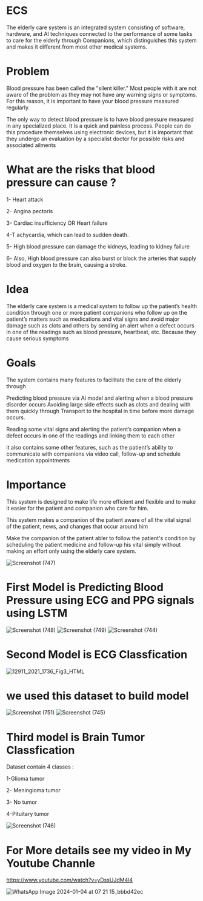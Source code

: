 # ECS
The elderly care system is an integrated system consisting of software, hardware, and AI techniques connected to the performance of some tasks to care for the elderly through Companions, which distinguishes this system and makes it different from most other medical systems.

# Problem
Blood pressure has been called the "silent killer." Most people with it are not aware of the problem as they may not have any warning signs or symptoms. 
For this reason, it is important to have your blood pressure measured regularly.

The only way to detect blood pressure is to have blood pressure measured in any specialized place. It is a quick and painless process. 
People can do this procedure themselves using electronic devices, but it is important that they undergo an evaluation by a specialist doctor for possible risks and associated ailments

# What are the risks that blood pressure can cause ?
1- Heart attack

2- Angina pectoris

3- Cardiac insufficiency OR Heart failure

4-T achycardia, which can lead to sudden death.

5- High blood pressure can damage the kidneys, leading to kidney failure

6- Also, High blood pressure can also burst or block the arteries that supply blood and oxygen to the brain, causing a stroke.

# Idea

The elderly care system is a medical system to follow up the patient’s health condition through one or more patient companions who follow up on the patient’s matters such as medications and vital signs and avoid major damage such as clots and others by sending an alert when a defect occurs in one of the readings such as blood pressure, heartbeat, etc. 
Because they cause serious symptoms 

# Goals

The system contains many features to facilitate the care of the elderly through

Predicting blood pressure via Ai model and alerting when a blood pressure disorder occurs Avoiding large side effects such as clots and dealing with them quickly through Transport to the hospital in time before more damage occurs.

Reading some vital signs and alerting the patient’s companion when a defect occurs in one of the readings and linking them to each other

it also contains some other features, such as the patient’s ability to communicate with companions via video call, follow-up and schedule medication appointments


# Importance
This system is designed to make life more efficient and flexible and to make it easier for the patient and companion who care for him.

This system makes a companion of the patient aware of all the vital signal of the patient, news, and changes that occur around him 

Make the companion of the patient abler to follow the patient's condition by scheduling the patient medicine and follow-up his vital simply without making an effort only using the elderly care system.

![Screenshot (747)](https://github.com/Norhanzeid/Graduation-Project/assets/88601623/8dece658-42c2-4f56-a27c-3d2fd59d357b)

# First Model is Predicting Blood Pressure using ECG and PPG signals using LSTM 
![Screenshot (748)](https://github.com/Norhanzeid/Graduation-Project/assets/88601623/4c33e952-73de-452a-bf23-f4bb5d6fc166)
![Screenshot (749)](https://github.com/Norhanzeid/Graduation-Project/assets/88601623/955057e1-1128-4371-ba31-c5bf580da222)
![Screenshot (744)](https://github.com/Norhanzeid/Graduation-Project/assets/88601623/93800758-f96a-49a7-a320-f0cabde225ba)


# Second Model is ECG Classfication 

![12911_2021_1736_Fig3_HTML](https://github.com/Norhanzeid/Graduation-Project/assets/88601623/4140884a-75a6-4195-a785-9dfee6b48559)

# we used this dataset to build model
![Screenshot (751)](https://github.com/Norhanzeid/Graduation-Project/assets/88601623/31cf3e21-03c0-4f1c-a666-1e50694aef88)
![Screenshot (745)](https://github.com/Norhanzeid/Graduation-Project/assets/88601623/5ee11c3f-7fcb-462d-940c-a3d91788ab27)

# Third model is Brain Tumor Classfication

Dataset contain 4 classes :

1-Glioma tumor

2- Meningioma tumor

3- No tumor

4-Pituitary tumor

![Screenshot (746)](https://github.com/Norhanzeid/Graduation-Project/assets/88601623/34b9d65a-2dfa-4e1d-8e8d-b6ce3717fd45)

# For More details see my video in My Youtube Channle

https://www.youtube.com/watch?v=yDssUJdM4l4

![WhatsApp Image 2024-01-04 at 07 21 15_bbbd42ec](https://github.com/Norhanzeid/Graduation-Project/assets/88601623/7baae0b3-59b7-4be1-b7ba-49747b0ca903)

